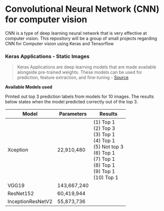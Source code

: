 # Convolutional Neural Network (CNN) for computer vision
CNN is a type of deep learning neural network that is very effective at computer vision. This repository will be a group of small projects regarding CNN for Computer vision using Keras and Tensorflow


### Keras Applications - Static Images
> Keras Applications are deep learning models that are made available alongside pre-trained weights. These models can be used for prediction, feature extraction, and fine-tuning - [Source](https://keras.io/api/applications/)

**Available Models used**

Printed out top 3 prediction labels from models for 10 images. The results below states when the model predicted correctly out of the top 3.

Model | Parameters | Results
------|------------|--------
Xception | 22,910,480 | (1) Top 1 <br> (2) Top 3 <br> (3) Top 1 <br> (4) Top 1 <br>(5) Not top 3 <br> (6) Top 1 <br> (7) Top 1 <br> (8) Top 1 <br> (9) Top 1 <br> (10) Top 1
VGG19 | 143,667,240 | 
ResNet152 | 60,419,944| 
InceptionResNetV2 | 55,873,736 | 
